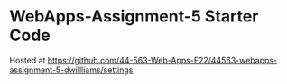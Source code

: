 # WebApps-Assignment-5 Starter Code

Hosted at https://github.com/44-563-Web-Apps-F22/44563-webapps-assignment-5-dwillliams/settings